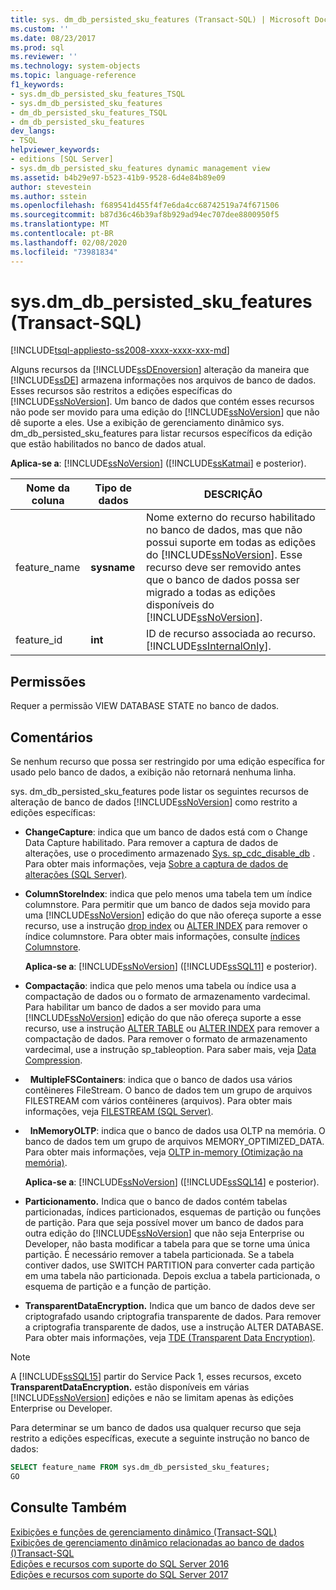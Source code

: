 ```yaml
---
title: sys. dm_db_persisted_sku_features (Transact-SQL) | Microsoft Docs
ms.custom: ''
ms.date: 08/23/2017
ms.prod: sql
ms.reviewer: ''
ms.technology: system-objects
ms.topic: language-reference
f1_keywords:
- sys.dm_db_persisted_sku_features_TSQL
- sys.dm_db_persisted_sku_features
- dm_db_persisted_sku_features_TSQL
- dm_db_persisted_sku_features
dev_langs:
- TSQL
helpviewer_keywords:
- editions [SQL Server]
- sys.dm_db_persisted_sku_features dynamic management view
ms.assetid: b4b29e97-b523-41b9-9528-6d4e84b89e09
author: stevestein
ms.author: sstein
ms.openlocfilehash: f689541d455f4f7e6da4cc68742519a74f671506
ms.sourcegitcommit: b87d36c46b39af8b929ad94ec707dee8800950f5
ms.translationtype: MT
ms.contentlocale: pt-BR
ms.lasthandoff: 02/08/2020
ms.locfileid: "73981834"
---
```

# <a name="sysdm_db_persisted_sku_features-transact-sql"></a>sys.dm_db_persisted_sku_features (Transact-SQL)
[!INCLUDE[tsql-appliesto-ss2008-xxxx-xxxx-xxx-md](../../includes/tsql-appliesto-ss2008-xxxx-xxxx-xxx-md.md)]

  Alguns recursos da [!INCLUDE[ssDEnoversion](../../includes/ssdenoversion-md.md)] alteração da maneira que [!INCLUDE[ssDE](../../includes/ssde-md.md)] armazena informações nos arquivos de banco de dados. Esses recursos são restritos a edições específicas do [!INCLUDE[ssNoVersion](../../includes/ssnoversion-md.md)]. Um banco de dados que contém esses recursos não pode ser movido para uma edição do [!INCLUDE[ssNoVersion](../../includes/ssnoversion-md.md)] que não dê suporte a eles. Use a exibição de gerenciamento dinâmico sys. dm_db_persisted_sku_features para listar recursos específicos da edição que estão habilitados no banco de dados atual.
  
**Aplica-se a**: [!INCLUDE[ssNoVersion](../../includes/ssnoversion-md.md)] ([!INCLUDE[ssKatmai](../../includes/sskatmai-md.md)] e posterior).
  
|Nome da coluna|Tipo de dados|DESCRIÇÃO|  
|-----------------|---------------|-----------------|  
|feature_name|**sysname**|Nome externo do recurso habilitado no banco de dados, mas que não possui suporte em todas as edições do [!INCLUDE[ssNoVersion](../../includes/ssnoversion-md.md)]. Esse recurso deve ser removido antes que o banco de dados possa ser migrado a todas as edições disponíveis do [!INCLUDE[ssNoVersion](../../includes/ssnoversion-md.md)].|  
|feature_id|**int**|ID de recurso associada ao recurso. [!INCLUDE[ssInternalOnly](../../includes/ssinternalonly-md.md)].|  
  
## <a name="permissions"></a>Permissões  
 Requer a permissão VIEW DATABASE STATE no banco de dados.  
  
## <a name="remarks"></a>Comentários  
 Se nenhum recurso que possa ser restringido por uma edição específica for usado pelo banco de dados, a exibição não retornará nenhuma linha.  
  
 sys. dm_db_persisted_sku_features pode listar os seguintes recursos de alteração de banco de dados [!INCLUDE[ssNoVersion](../../includes/ssnoversion-md.md)] como restrito a edições específicas:  
  
-   **ChangeCapture**: indica que um banco de dados está com o Change Data Capture habilitado. Para remover a captura de dados de alterações, use o procedimento armazenado [Sys. sp_cdc_disable_db](../../relational-databases/system-stored-procedures/sys-sp-cdc-disable-db-transact-sql.md) . Para obter mais informações, veja [Sobre a captura de dados de alterações &#40;SQL Server&#41;](../../relational-databases/track-changes/about-change-data-capture-sql-server.md).  
  
-   **ColumnStoreIndex**: indica que pelo menos uma tabela tem um índice columnstore. Para permitir que um banco de dados seja movido para uma [!INCLUDE[ssNoVersion](../../includes/ssnoversion-md.md)] edição do que não ofereça suporte a esse recurso, use a instrução [drop index](../../t-sql/statements/drop-index-transact-sql.md) ou [ALTER INDEX](../../t-sql/statements/alter-index-transact-sql.md) para remover o índice columnstore. Para obter mais informações, consulte [índices Columnstore](../../relational-databases/indexes/columnstore-indexes-overview.md).  
  
    **Aplica-se a**: [!INCLUDE[ssNoVersion](../../includes/ssnoversion-md.md)] ([!INCLUDE[ssSQL11](../../includes/sssql11-md.md)] e posterior).  
  
-   **Compactação**: indica que pelo menos uma tabela ou índice usa a compactação de dados ou o formato de armazenamento vardecimal. Para habilitar um banco de dados a ser movido para uma [!INCLUDE[ssNoVersion](../../includes/ssnoversion-md.md)] edição do que não ofereça suporte a esse recurso, use a instrução [ALTER TABLE](../../t-sql/statements/alter-table-transact-sql.md) ou [ALTER INDEX](../../t-sql/statements/alter-index-transact-sql.md) para remover a compactação de dados. Para remover o formato de armazenamento vardecimal, use a instrução sp_tableoption. Para saber mais, veja [Data Compression](../../relational-databases/data-compression/data-compression.md).  
  
-   **MultipleFSContainers**: indica que o banco de dados usa vários contêineres FileStream. O banco de dados tem um grupo de arquivos FILESTREAM com vários contêineres (arquivos). Para obter mais informações, veja [FILESTREAM &#40;SQL Server&#41;](../../relational-databases/blob/filestream-sql-server.md).  
  
-   **InMemoryOLTP**: indica que o banco de dados usa OLTP na memória. O banco de dados tem um grupo de arquivos MEMORY_OPTIMIZED_DATA. Para obter mais informações, veja [OLTP in-memory &#40;Otimização na memória&#41;](../../relational-databases/in-memory-oltp/in-memory-oltp-in-memory-optimization.md).  
  
  **Aplica-se a**: [!INCLUDE[ssNoVersion](../../includes/ssnoversion-md.md)] ([!INCLUDE[ssSQL14](../../includes/sssql14-md.md)] e posterior). 
  
-   **Particionamento.** Indica que o banco de dados contém tabelas particionadas, índices particionados, esquemas de partição ou funções de partição. Para que seja possível mover um banco de dados para outra edição do [!INCLUDE[ssNoVersion](../../includes/ssnoversion-md.md)] que não seja Enterprise ou Developer, não basta modificar a tabela para que se torne uma única partição. É necessário remover a tabela particionada. Se a tabela contiver dados, use SWITCH PARTITION para converter cada partição em uma tabela não particionada. Depois exclua a tabela particionada, o esquema de partição e a função de partição.  
  
-   **TransparentDataEncryption.** Indica que um banco de dados deve ser criptografado usando criptografia transparente de dados. Para remover a criptografia transparente de dados, use a instrução ALTER DATABASE. Para obter mais informações, veja [TDE &#40;Transparent Data Encryption&#41;](../../relational-databases/security/encryption/transparent-data-encryption.md).  

> [!NOTE]
> A [!INCLUDE[ssSQL15](../../includes/sssql15-md.md)] partir do Service Pack 1, esses recursos, exceto **TransparentDataEncryption.** estão disponíveis em várias [!INCLUDE[ssNoVersion](../../includes/ssnoversion-md.md)] edições e não se limitam apenas às edições Enterprise ou Developer.

 Para determinar se um banco de dados usa qualquer recurso que seja restrito a edições específicas, execute a seguinte instrução no banco de dados:  
  
```sql  
SELECT feature_name FROM sys.dm_db_persisted_sku_features;  
GO  
```  
  
## <a name="see-also"></a>Consulte Também  
 [Exibições e funções de gerenciamento dinâmico &#40;Transact-SQL&#41;](~/relational-databases/system-dynamic-management-views/system-dynamic-management-views.md)   
 [Exibições de gerenciamento dinâmico relacionadas ao banco de dados &#40;&#41;Transact-SQL](../../relational-databases/system-dynamic-management-views/database-related-dynamic-management-views-transact-sql.md)   
 [Edições e recursos com suporte do SQL Server 2016](../../sql-server/editions-and-components-of-sql-server-2016.md)   
 [Edições e recursos com suporte do SQL Server 2017](../../sql-server/editions-and-components-of-sql-server-2017.md)  
  
